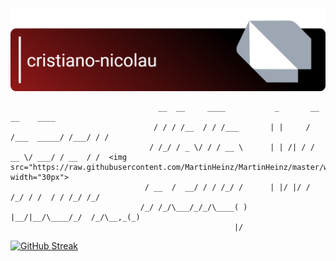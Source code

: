 ![Nico Header](https://github.com/cristiano-nicolau/cristiano-nicolau/blob/main/banner.png)

                                     __  __     ____           _       __           __    ____
                                    / / / /__  / / /___       | |     / /___  _____/ /___/ / /
                                   / /_/ / _ \/ / / __ \      | | /| / / __ \/ ___/ / __  / /  <img src="https://raw.githubusercontent.com/MartinHeinz/MartinHeinz/master/wave.gif" width="30px">
                                  / __  /  __/ / / /_/ /      | |/ |/ / /_/ / /  / / /_/ /_/  
                                 /_/ /_/\___/_/_/\____( )     |__/|__/\____/_/  /_/\__,_(_)   
                                                      |/                                      

[![GitHub Streak](http://github-readme-streak-stats.herokuapp.com?user=cristiano-nicolau&theme=cobalt&date_format=M%20j%5B%2C%20Y%5D&sideLabels=DD2727&border=DD2727)](https://git.io/streak-stats)

